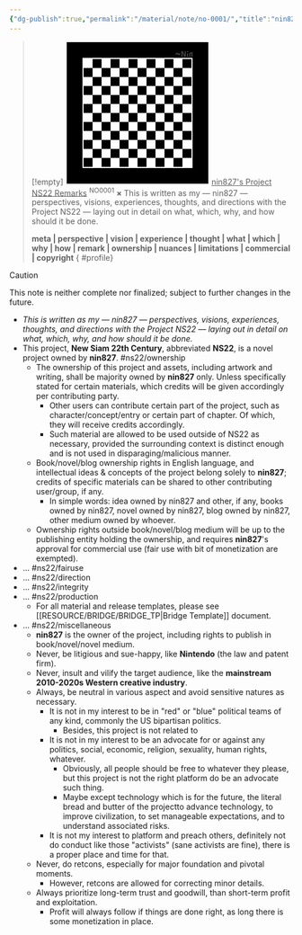 ```yaml
---
{"dg-publish":true,"permalink":"/material/note/no-0001/","title":"nin827's Project NS22 Remarks","tags":["-note","-meta"]}
---
```


>[!empty]
> ![RESOURCE/ASSET/OTHER/PlaceholderIcon.png|icon](/img/user/RESOURCE/ASSET/OTHER/PlaceholderIcon.png) <u class="title">nin827's Project NS22 Remarks</u> <sup class="title">NO0001</sup> <b class="title">×</b>
> This is written as my — nin827 — perspectives, visions, experiences, thoughts, and directions with the Project NS22 — laying out in detail on what, which, why, and how should it be done.
> 
> <b>meta | perspective | vision | experience | thought | what | which | why | how | remark | ownership | nuances | limitations | commercial | copyright</b>
{ #profile}


>[!caution]
>This note is neither complete nor finalized; subject to further changes in the future.

- *This is written as my — nin827 — perspectives, visions, experiences, thoughts, and directions with the Project NS22 — laying out in detail on what, which, why, and how should it be done.*
- This project, __New Siam 22th Century__, abbreviated __NS22__, is a novel project owned by __nin827__. #ns22/ownership
	- The ownership of this project and assets, including artwork and writing, shall be majority owned by __nin827__ only. Unless specifically stated for certain materials, which credits will be given accordingly per contributing party.
		- Other users can contribute certain part of the project, such as character/concept/entry or certain part of chapter. Of which, they will receive credits accordingly.
		- Such material are allowed to be used outside of NS22 as necessary, provided the surrounding context is distinct enough and is not used in disparaging/malicious manner.
	- Book/novel/blog ownership rights in English language, and intellectual ideas & concepts of the project belong solely to **nin827**; credits of specific materials can be shared to other contributing user/group, if any.
		- In simple words: idea owned by nin827 and other, if any, books owned by nin827, novel owned by nin827, blog owned by nin827, other medium owned by whoever.
	- Ownership rights outside book/novel/blog medium will be up to the publishing entity holding the ownership, and requires **nin827**'s approval for commercial use (fair use with bit of monetization are exempted).
- ... #ns22/fairuse
- ... #ns22/direction
- ... #ns22/integrity
- ... #ns22/production
	- For all material and release templates, please see [[RESOURCE/BRIDGE/BRIDGE_TP\|Bridge Template]] document.
- ... #ns22/miscellaneous
	- **nin827** is the owner of the project, including rights to publish in book/novel/novel medium.
	- Never, be litigious and sue-happy, like **Nintendo** (the law and patent firm).
	- Never, insult and vilify the target audience, like the **mainstream 2010-2020s Western creative industry**.
	- Always, be neutral in various aspect and avoid sensitive natures as necessary.
		- It is not in my interest to be in "red" or "blue" political teams of any kind, commonly the US bipartisan politics.
			- Besides, this project is not related to 
		- It is not in my interest to be an advocate for or against any politics, social, economic, religion, sexuality, human rights, whatever.
			- Obviously, all people should be free to whatever they please, but this project is not the right platform do be an advocate such thing.
			- Maybe except technology which is for the future, the literal bread and butter of the projectto advance technology, to improve civilization, to set manageable expectations, and to understand associated risks.
		- It is not my interest to platform and preach others, definitely not do conduct like those "activists" (sane activists are fine), there is a proper place and time for that.
	- Never, do retcons, especially for major foundation and pivotal moments.
		- However, retcons are allowed for correcting minor details.
	- Always prioritize long-term trust and goodwill, than short-term profit and exploitation.
		- Profit will always follow if things are done right, as long there is some monetization in place.
